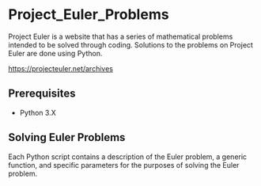 # Project_Euler_Problems
Project Euler is a website that has a series of mathematical problems intended to be solved through coding. Solutions to the problems on Project Euler are done using Python.

https://projecteuler.net/archives

## Prerequisites
* Python 3.X

## Solving Euler Problems
Each Python script contains a description of the Euler problem, a generic function, and specific parameters for the purposes of solving the Euler problem.
